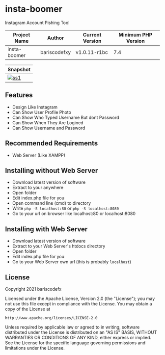# insta-boomer
Instagram Account Pishing Tool

|Project Name|Author|Current Version|Minimum PHP Version|
|--|--|--|--|
|insta-boomer|bariscodefxy|v1.0.11-r1bc|7.4|

|Snapshot|
|--|
|[![ss1](https://raw.githubusercontent.com/bariscodefxy/insta-boomer/master/snapshots/ss1.PNG)](https://raw.githubusercontent.com/bariscodefxy/insta-boomer/master/snapshots/ss1.PNG)|

## Features
- Design Like Instagram
- Can Show User Profile Photo
- Can Show Who Typed Username But dont Password
- Can Show When They Are Logined
- Can Show Username and Password

## Recommended Requirements
- Web Server (Like XAMPP)

## Installing without Web Server
- Download latest version of software
- Extract to your anywhere
- Open folder
- Edit index.php file for you
- Open command line (cmd) to directory
- Write `php -S localhost:80` or `php -S localhost:8080`
- Go to your url on browser like localhost:80 or localhost:8080

## Installing with Web Server
- Download latest version of software
- Extract to your Web Server's htdocs directory
- Open folder
- Edit index.php file for you
- Go to your Web Server own url (this is probably `localhost`)

## License
Copyright 2021 bariscodefx

Licensed under the Apache License, Version 2.0 (the "License");
you may not use this file except in compliance with the License.
You may obtain a copy of the License at

    http://www.apache.org/licenses/LICENSE-2.0

Unless required by applicable law or agreed to in writing, software
distributed under the License is distributed on an "AS IS" BASIS,
WITHOUT WARRANTIES OR CONDITIONS OF ANY KIND, either express or implied.
See the License for the specific language governing permissions and
limitations under the License.
